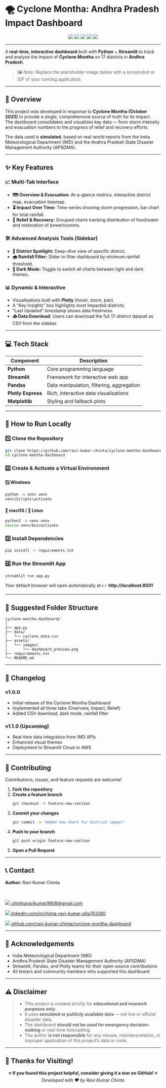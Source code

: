 # 🌪️ Cyclone Montha: Andhra Pradesh Impact Dashboard

<p align="center">
  <!--<b>Built with</b><br>-->
  <img src="https://img.shields.io/badge/Python-3776AB?style=for-the-badge&logo=python&logoColor=white"/>
  <img src="https://img.shields.io/badge/Streamlit-FF4B4B?style=for-the-badge&logo=streamlit&logoColor=white"/>
  <img src="https://img.shields.io/badge/Pandas-150458?style=for-the-badge&logo=pandas&logoColor=white"/>
  <img src="https://img.shields.io/badge/Plotly-3F4F75?style=for-the-badge&logo=plotly&logoColor=white"/>
  <img src="https://img.shields.io/badge/Matplotlib-11557C?style=for-the-badge&logo=matplotlib&logoColor=white"/>
</p>

---

A **real-time, interactive dashboard** built with **Python** + **Streamlit** to track and analyse the impact of **Cyclone Montha** on 17 districts in **Andhra Pradesh**.

> 🖼️ *Note:* Replace the placeholder image below with a screenshot or GIF of your running application.

---

## 📍 Overview

This project was developed in response to **Cyclone Montha (October 2025)** to provide a single, comprehensive source of truth for its impact.  
The dashboard consolidates and visualizes key data — from storm intensity and evacuation numbers to the progress of relief and recovery efforts.

The data used is **simulated**, based on real-world reports from the India Meteorological Department (IMD) and the Andhra Pradesh State Disaster Management Authority (APSDMA).

---

## ✨ Key Features

### 📈 Multi-Tab Interface  
- **🗺️ Overview & Evacuation:** At-a-glance metrics, interactive district map, evacuation treemap.  
- **⏳ Impact Over Time:** Time-series showing storm progression, bar chart for total rainfall.  
- **🤝 Relief & Recovery:** Grouped charts tracking distribution of food/water and restoration of power/comms.

### 🛠️ Advanced Analysis Tools (Sidebar)  
- **📍 District Spotlight:** Deep-dive view of specific district.  
- **🌧️ Rainfall Filter:** Slider to filter dashboard by minimum rainfall threshold.  
- **🎨 Dark Mode:** Toggle to switch all charts between light and dark themes.

### 📊 Dynamic & Interactive  
- Visualisations built with **Plotly** (hover, zoom, pan).  
- A “Key Insights” box highlights most impacted districts.  
- “Last Updated” timestamp shows data freshness.  
- **📥 Data Download:** Users can download the full 17-district dataset as CSV from the sidebar.

---

## 💻 Tech Stack

| Component | Description |
|-----------|-------------|
| **Python**         | Core programming language |
| **Streamlit**      | Framework for interactive web app |
| **Pandas**         | Data manipulation, filtering, aggregation |
| **Plotly Express** | Rich, interactive data visualisations |
| **Matplotlib**     | Styling and fallback plots |

---

## 🚀 How to Run Locally

### 1️⃣ Clone the Repository
```bash
git clone https://github.com/ravi-kumar-chinta/cyclone-montha-dashboard.git
cd cyclone-montha-dashboard
```

### 2️⃣ Create & Activate a Virtual Environment

#### 🪟 Windows
```bash
python -m venv venv
venv\Scripts\activate
```

#### 🍎 macOS / 🐧 Linux
```bash
python3 -m venv venv
source venv/bin/activate
```

### 3️⃣ Install Dependencies
```bash
pip install -r requirements.txt
```

### 4️⃣ Run the Streamlit App
```bash
streamlit run app.py
```

Your default browser will open automatically at 👉 **http://localhost:8501**

---

## 🧩 Suggested Folder Structure
```
cyclone-montha-dashboard/
│
├── app.py
├── data/
│   └── cyclone_data.csv
├── assets/
│   └── images/
│       └── dashboard_preview.png
├── requirements.txt
└── README.md
```

---

## 📅 Changelog

### v1.0.0
- Initial release of the Cyclone Montha Dashboard  
- Implemented all three tabs (Overview, Impact, Relief)  
- Added CSV download, dark mode, rainfall filter  

### v1.1.0 (Upcoming)
- Real-time data integration from IMD APIs  
- Enhanced visual themes  
- Deployment to Streamlit Cloud or AWS  

---

## 🤝 Contributing

Contributions, issues, and feature requests are welcome!

1. **Fork the repository**
2. **Create a feature branch**
   ```bash
   git checkout -b feature-new-section
   ```
3. **Commit your changes**
   ```bash
   git commit -m "Added new chart for district impact"
   ```
4. **Push to your branch**
   ```bash
   git push origin feature-new-section
   ```
5. **Open a Pull Request**

---

## 📞 Contact



<b>Author:</b> Ravi Kumar Chinta  
<br><br>

<!-- Gmail -->
<p>
  <a href="mailto:chintharavikumar9908@gmail.com">
    <img src="https://img.shields.io/badge/Gmail-red?style=for-the-badge&logo=gmail&logoColor=white"/>
  </a>
  <a href="mailto:chintharavikumar9908@gmail.com">
    chintharavikumar9908@gmail.com
  </a>
</p>

<!-- LinkedIn -->
<p>
  <a href="https://www.linkedin.com/in/chinta-ravi-kumar-a0a763280">
    <img src="https://img.shields.io/badge/LinkedIn-blue?style=for-the-badge&logo=linkedin"/>
  </a>
  <a href="https://www.linkedin.com/in/chinta-ravi-kumar-a0a763280">
    linkedin.com/in/chinta-ravi-kumar-a0a763280
  </a>
</p>

<!-- GitHub -->
<p>
  <a href="https://github.com/ravi-kumar-chinta/cyclone-montha-dashboard">
    <img src="https://img.shields.io/badge/GitHub-black?style=for-the-badge&logo=github"/>
  </a>
  <a href="https://github.com/ravi-kumar-chinta/cyclone-montha-dashboard">
    github.com/ravi-kumar-chinta/cyclone-montha-dashboard
  </a>
</p>


---

## 🙌 Acknowledgements
- India Meteorological Department (IMD)  
- Andhra Pradesh State Disaster Management Authority (APSDMA)  
- Streamlit, Pandas, and Plotly teams for their open-source contributions  
- All testers and community members who supported this dashboard  

---

## ⚠️ Disclaimer

> - This project is created strictly for **educational and research purposes only**.  
> - It uses **simulated or publicly available data** — not live or official disaster data.  
> - The dashboard **should not be used for emergency decision-making** or real-time forecasting.  
> - The author **is not responsible** for any misuse, misinterpretation, or improper application of this project’s data or code.
  

---

## 💖 Thanks for Visiting!

<p align="center">
  <b>⭐ If you found this project helpful, consider giving it a star on GitHub! ⭐</b><br>
  <em>Developed with ❤️ by Ravi Kumar Chinta</em>
</p>
